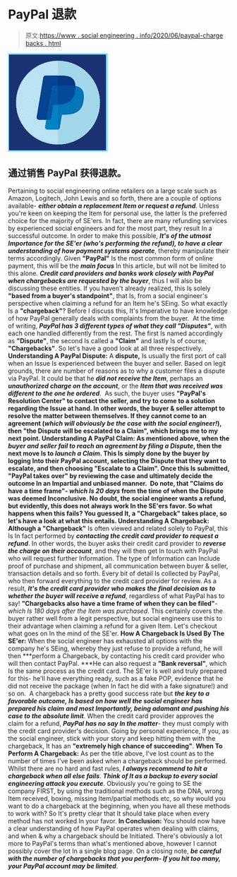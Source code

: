 # PayPal 退款

> 原文:[https://www . social engineering . info/2020/06/paypal-charge backs . html](https://www.socialengineering.info/2020/06/paypal-chargebacks.html)

[![](img/8a5bd6363ec19536cc7b83ff7c52e051.png)](https://1.bp.blogspot.com/-_FsKq2s_BIM/XuYwerDkyOI/AAAAAAAAKLg/TSfsCjygcN4HMzaL1TjXrgfg_o6-FWHCQCLcBGAsYHQ/s1600/PayPal%2BChargebacks.%2Bwww.socialengineering.info.png)

## **通过销售 PayPal 获得退款。**

Pertaining to social engineering online retailers on a large scale such as Amazon, Logitech, John Lewis and so forth, there are a couple of options available- ***either obtain a replacement Item or request a refund***. Unless you're keen on keeping the Item for personal use, the latter Is the preferred choice for the majority of SE'ers. In fact, there are many refunding services by experienced social engineers and for the most part, they result In a successful outcome.
  In order to make this possible, ***It's of the utmost Importance for the SE'er (who's performing the refund), to have a clear understanding of how payment systems operate***, thereby manipulate their terms accordingly. Given **"PayPal"** Is the most common form of online payment, this will be the ***main focus*** In this article, but will not be limited to this alone. ***Credit card providers and banks work closely with PayPal when chargebacks are requested by the buyer***, thus I will also be discussing these entities.
  If you haven't already realized, this Is solely **"based from a buyer's standpoint"**, that Is, from a social engineer's perspective when claiming a refund for an Item he's SEing. So what exactly Is a **"chargeback"**? Before I discuss this, It's Imperative to have knowledge of how PayPal generally deals with complaints from the buyer. 
  At the time of writing, ***PayPal has 3 different types of what they call "Disputes"***, with each one handled differently from the rest. The first Is named accordingly as **"Dispute"**, the second Is called a **"Claim"** and lastly Is of course, **"Chargebacks"**. So let's have a good look at all three respectively.
  **Understanding A PayPal Dispute:**
  A **dispute,** Is usually the first port of call when an Issue Is experienced between the buyer and seller. Based on legit grounds, there are number of reasons as to why a customer files a dispute via PayPal. It could be that he ***did not receive the Item***, perhaps an ***unauthorized charge on the account***, or the ***Item that was received was different to the one he ordered***. 
  As such, the buyer uses **"PayPal's Resolution Center" **to contact the seller, and try to come to a solution regarding the Issue at hand. In other words, the buyer & seller attempt to resolve the matter between themselves. If they cannot come to an agreement (*which will obviously be the case with the social engineer!*), then **"the Dispute will be escalated to a Claim"**, which brings me to my next point.
  **Understanding A PayPal Claim:**
  As mentioned above, when the ***buyer and seller fail to reach an agreement by filing a Dispute***, then the next move Is to ***launch a Claim***. This Is simply done by the buyer by logging Into their PayPal account, selecting the Dispute that they want to escalate, and then choosing **"Escalate to a Claim"**. Once this Is submitted, **"PayPal takes over"** by reviewing the case and ultimately decide the outcome In an Impartial and unbiased manner. 
  Do note, that **"Claims do have a time frame"**- ***which Is 20 days*** from the time of when the Dispute was deemed Inconclusive. No doubt, the social engineer wants a refund, but evidently, this does not always work In the SE'ers favor. So what happens when this fails? You guessed It, a **"Chargeback"** takes place, so let's have a look at what this entails.
  **Understanding A Chargeback:**
  Although a** "Chargeback"** Is often viewed and related solely to PayPal, this Is In fact performed by ***contacting the credit card provider to request a refund***. In other words, the buyer asks their credit card provider to ***reverse the charge on their account***, and they will then get In touch with PayPal who will request further Information. The type of Information can Include proof of purchase and shipment, all communication between buyer & seller, transaction details and so forth.
  Every bit of detail Is collected by PayPal, who then forward everything to the credit card provider for review. As a result, ***It's the credit card provider who makes the final decision as to whether the buyer will receive a refund***, regardless of what PayPal has to say! **"Chargebacks also have a time frame of when they can be filed"**- *which Is 180 days after the Item was purchased*. This certainly covers the buyer rather well from a legit perspective, but social engineers use this to their advantage when claiming a refund for a given Item. Let's checkout what goes on In the mind of the SE'er.
  **How A Chargeback Is Used By The SE'er:**
  When the social engineer has exhausted all options with the company he's SEing, whereby they just refuse to provide a refund, he will then ***perform a Chargeback, by contacting his credit card provider who will then contact PayPal. ***He can also request a **"Bank reversal"**, which Is the same process as the credit card. The SE'er Is well and truly prepared for this- he'll have everything ready, such as a fake POP, evidence that he did not receive the package (when In fact he did with a fake signature!) and so on. 
  A chargeback has a pretty good success rate but ***the key to a favorable outcome, Is based on how well the social engineer has prepared his claim*** ***and most Importantly, being adamant and pushing his case to the absolute limit***. When the credit card provider approves the claim for a refund, ***PayPal has no say In the matter***- they must comply with the credit card provider's decision. Going by personal experience, If you, as the social engineer, stick with your story and keep hitting them with the chargeback, It has an **"extremely high chance of succeeding"**.
  **When To Perform A Chargeback:**
  As per the title above, I've lost count as to the number of times I've been asked when a chargeback should be performed. Whilst there are no hard and fast rules, ***I always recommend to hit a chargeback when all else fails***. ***Think of It as a backup to every social engineering attack you execute***. Obviously you're going to SE the company FIRST, by using the traditional methods such as the DNA, wrong Item received, boxing, missing Item/partial methods etc, so why would you want to do a chargeback at the beginning, when you have all these methods to work with? So It's pretty clear that It should take place when every method has not worked In your favor.
  **In Conclusion:**
  You should now have a clear understanding of how PayPal operates when dealing with claims, and when & why a chargeback should be Initiated. There's obviously a lot more to PayPal's terms than what's mentioned above, however I cannot possibly cover the lot In a single blog page. On a closing note, ***be careful with the number of chargebacks that you perform- If you hit too many, your PayPal account may be limited***.